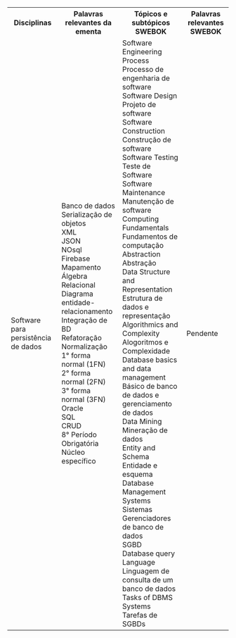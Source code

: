 <table>
    <tr>
      <th>Disciplinas</th>
      <th>Palavras relevantes da ementa</th>
      <th>Tópicos e subtópicos SWEBOK</th>
      <th>Palavras relevantes SWEBOK</th>
    </tr>
    <tr>
        <td>Software para persistência de dados</td>
            <td>Banco de dados</br>	
                Serialização de objetos</br>
                XML</br>
                JSON</br>	
                NOsql</br>	
                Firebase</br>	
                Mapamento</br> 	
                Álgebra Relacional</br>	
                Diagrama entidade-relacionamento</br>	
                Integração de BD</br>	
                Refatoração</br>	
                Normalização</br>	
                1° forma normal (1FN)</br>	
                2° forma normal (2FN)</br>	
                3° forma normal (3FN)</br>	
                Oracle</br>	
                SQL</br> 	
                CRUD</br>	
                8° Período</br>	
                Obrigatória</br> 	
                Núcleo específico</br>
            </td>
            <td>
                Software Engineering Process</br>
                Processo de engenharia de software</br>
                Software Design</br>
                Projeto de software</br>
                Software Construction</br>
                Construção de software</br>
                Software Testing</br>
                Teste de Software</br>
                Software Maintenance</br>
                Manutenção de software</br>
                Computing Fundamentals</br>
                Fundamentos de computação</br>
                Abstraction</br>
                Abstração</br>
                Data Structure and Representation</br>
                Estrutura de dados e representação</br>
                Algorithmics and Complexity</br>
                Alogoritmos e Complexidade
                Database basics and data management</br>
                Básico de banco de dados e gerenciamento de dados</br>
                Data Mining</br>
                Mineração de dados</br>
                Entity and Schema</br>
                Entidade e esquema</br>
                Database Management Systems</br>
                Sistemas Gerenciadores de banco de dados</br>
                SGBD</br>
                Database query Language</br>
                Linguagem de consulta de um banco de dados</br>
                Tasks of DBMS Systems</br>
                Tarefas de SGBDs</br>
            </td>
            <td>
                Pendente
            </td>
    </tr>
</table>
